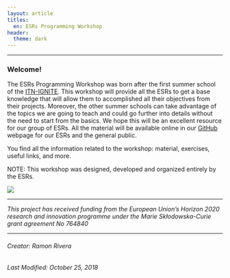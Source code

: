 ```yaml
---
layout: article
titles: 
  en: ESRs Programming Workshop
header:
  theme: dark   
---
```

---    

### Welcome!
The ESRs Programming Workshop was born after the first summer school of the [ITN-IGNITE](http://www.itn-ignite.eu/). This workshop will provide all the ESRs to get a base knowledge that will allow them to accomplished all their objectives from their projects. Moreover, the other summer schools can take advantage of the topics we are going to teach and could go further into details without the need to start from the basics. We hope this will be an excellent resource for our group of ESRs. All the material will be available online in our [GitHub](https://itn-ignite.github.io/ESRs-Programming-and-Bioinformatics-Workshop/about.html) webpage for our ESRs and the general public.  
 
You find all the information related to the workshop: material, exercises, useful links, and more.

NOTE: This workshop was designed, developed and organized entirely by the ESRs.       

 ![](https://i.imgur.com/KMVYY8O.png)   
 
 ---  
 
*This project has received funding from the European Union’s Horizon 2020 research and innovation programme under the Marie Skłodowska-Curie grant agreement No 764840*   

---   
   

###### Creator: Ramon Rivera    
###### Last Modified: October 25, 2018    
